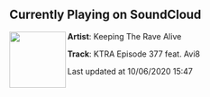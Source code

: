 ## Currently Playing on SoundCloud

[<img align="left" width="100" src="https://i1.sndcdn.com/artworks-000555254304-s11lx1-t50x50.jpg">](https://soundcloud.com/keepingtheravealive/ktra-episode-377-feat-avi8)

**Artist**: Keeping The Rave Alive 

**Track**: KTRA Episode 377 feat. Avi8

Last updated at 10/06/2020 15:47
